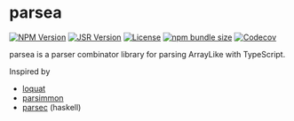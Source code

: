 # parsea

[![NPM Version][npm-badge]](https://www.npmjs.com/package/parsea)
[![JSR Version][jsr-badge]](https://jsr.io/@uzmoi/parsea)
[![License][license-badge]](https://opensource.org/license/MIT)
[![npm bundle size][bundle-size-badge]](https://bundlephobia.com/package/parsea)
[![Codecov][codecov-badge]](https://app.codecov.io/gh/uzmoi/parsea)

[npm-badge]: https://img.shields.io/npm/v/parsea?style=flat-square
[jsr-badge]: https://img.shields.io/jsr/v/@uzmoi/parsea?style=flat-square
[license-badge]: https://img.shields.io/github/license/uzmoi/parsea?style=flat-square
[bundle-size-badge]: https://img.shields.io/bundlephobia/min/parsea?style=flat-square
[codecov-badge]: https://img.shields.io/codecov/c/gh/uzmoi/parsea?style=flat-square

parsea is a parser combinator library for parsing ArrayLike with TypeScript.

Inspired by

- [loquat](https://github.com/susisu/loquat)
- [parsimmon](https://github.com/jneen/parsimmon)
- [parsec](https://github.com/haskell/parsec) (haskell)

